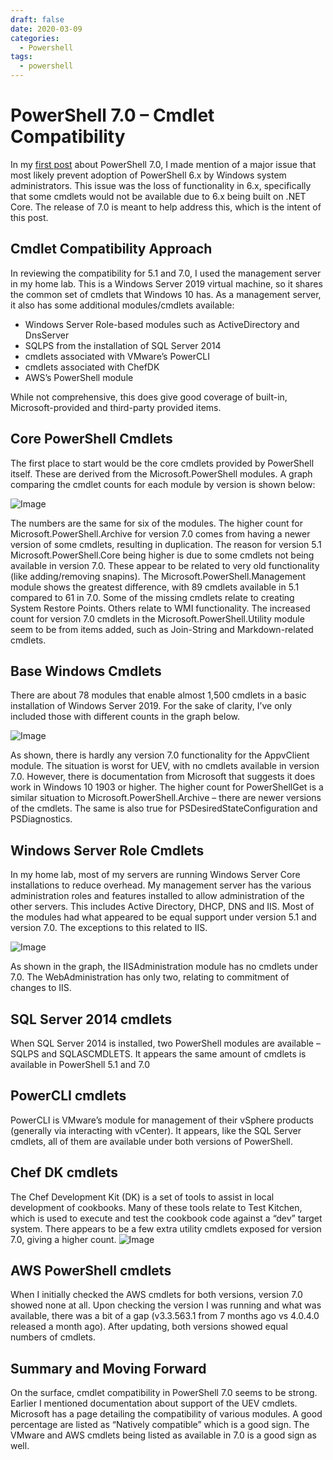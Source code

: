 ```yaml
---
draft: false
date: 2020-03-09
categories:
  - Powershell
tags:
  - powershell
---
```

# PowerShell 7.0 – Cmdlet Compatibility

In my [first post](https://blog.jpboyce.org/2020/03/06/powershell-7-0-introduction-history-installation/) about PowerShell 7.0, I made mention of a major issue that most likely prevent adoption of PowerShell 6.x by Windows system administrators. This issue was the loss of functionality in 6.x, specifically that some cmdlets would not be available due to 6.x being built on .NET Core. The release of 7.0 is meant to help address this, which is the intent of this post.

## Cmdlet Compatibility Approach
In reviewing the compatibility for 5.1 and 7.0, I used the management server in my home lab. This is a Windows Server 2019 virtual machine, so it shares the common set of cmdlets that Windows 10 has. As a management server, it also has some additional modules/cmdlets available:

* Windows Server Role-based modules such as ActiveDirectory and DnsServer
* SQLPS from the installation of SQL Server 2014
* cmdlets associated with VMware’s PowerCLI
* cmdlets associated with ChefDK
* AWS’s PowerShell module

While not comprehensive, this does give good coverage of built-in, Microsoft-provided and third-party provided items.
<!-- more -->
## Core PowerShell Cmdlets
The first place to start would be the core cmdlets provided by PowerShell itself. These are derived from the Microsoft.PowerShell modules. A graph comparing the cmdlet counts for each module by version is shown below:

![Image](../media/2020-03-09-001.png)

The numbers are the same for six of the modules. The higher count for Microsoft.PowerShell.Archive for version 7.0 comes from having a newer version of some cmdlets, resulting in duplication. The reason for version 5.1 Microsoft.PowerShell.Core being higher is due to some cmdlets not being available in version 7.0. These appear to be related to very old functionality (like adding/removing snapins). The Microsoft.PowerShell.Management module shows the greatest difference, with 89 cmdlets available in 5.1 compared to 61 in 7.0. Some of the missing cmdlets relate to creating System Restore Points. Others relate to WMI functionality. The increased count for version 7.0 cmdlets in the Microsoft.PowerShell.Utility module seem to be from items added, such as Join-String and Markdown-related cmdlets.

## Base Windows Cmdlets
There are about 78 modules that enable almost 1,500 cmdlets in a basic installation of Windows Server 2019. For the sake of clarity, I’ve only included those with different counts in the graph below.

![Image](../media/2020-03-09-002.png)

As shown, there is hardly any version 7.0 functionality for the AppvClient module. The situation is worst for UEV, with no cmdlets available in version 7.0. However, there is documentation from Microsoft that suggests it does work in Windows 10 1903 or higher. The higher count for PowerShellGet is a similar situation to Microsoft.PowerShell.Archive – there are newer versions of the cmdlets. The same is also true for PSDesiredStateConfiguration and PSDiagnostics.

## Windows Server Role Cmdlets
In my home lab, most of my servers are running Windows Server Core installations to reduce overhead. My management server has the various administration roles and features installed to allow administration of the other servers. This includes Active Directory, DHCP, DNS and IIS. Most of the modules had what appeared to be equal support under version 5.1 and version 7.0. The exceptions to this related to IIS.

![Image](../media/2020-03-09-003.png)

As shown in the graph, the IISAdministration module has no cmdlets under 7.0. The WebAdministration has only two, relating to commitment of changes to IIS.

## SQL Server 2014 cmdlets
When SQL Server 2014 is installed, two PowerShell modules are available – SQLPS and SQLASCMDLETS. It appears the same amount of cmdlets is available in PowerShell 5.1 and 7.0

## PowerCLI cmdlets
PowerCLI is VMware’s module for management of their vSphere products (generally via interacting with vCenter). It appears, like the SQL Server cmdlets, all of them are available under both versions of PowerShell.

## Chef DK cmdlets
The Chef Development Kit (DK) is a set of tools to assist in local development of cookbooks. Many of these tools relate to Test Kitchen, which is used to execute and test the cookbook code against a “dev” target system. There appears to be a few extra utility cmdlets exposed for version 7.0, giving a higher count.
![Image](../media/2020-03-09-004.png)

## AWS PowerShell cmdlets
When I initially checked the AWS cmdlets for both versions, version 7.0 showed none at all. Upon checking the version I was running and what was available, there was a bit of a gap (v3.3.563.1 from 7 months ago vs 4.0.4.0 released a month ago). After updating, both versions showed equal numbers of cmdlets.

## Summary and Moving Forward
On the surface, cmdlet compatibility in PowerShell 7.0 seems to be strong. Earlier I mentioned documentation about support of the UEV cmdlets. Microsoft has a page detailing the compatibility of various modules. A good percentage are listed as “Natively compatible” which is a good sign. The VMware and AWS cmdlets being listed as available in 7.0 is a good sign as well.
